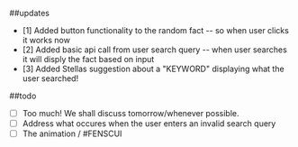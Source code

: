 ##updates

- [1] Added button functionality to the random fact -- so when user clicks it
  works now
- [2] Added basic api call from user search query -- when user searches it will
  disply the fact based on input
- [3] Added Stellas suggestion about a "KEYWORD" displaying what the user
  searched!
  
##todo

- [ ] Too much! We shall discuss tomorrow/whenever possible.
- [ ] Address what occures when the user enters an invalid search query
- [ ] The animation / #FENSCUI
